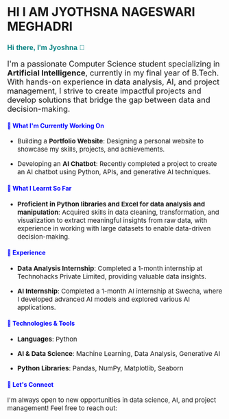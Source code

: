 # HI I AM JYOTHSNA NAGESWARI MEGHADRI
<!DOCTYPE html>
<html lang="en">
<head>
  <meta charset="UTF-8">
  <meta name="viewport" content="width=device-width, initial-scale=1.0">
  <title>Jyoshna's Portfolio</title>
  <link rel="stylesheet" href="https://cdnjs.cloudflare.com/ajax/libs/font-awesome/6.0.0-beta3/css/all.min.css">
</head>
<body>

<h3 style="font-family: Arial, sans-serif; color: teal">Hi there, I'm Jyoshna 👋</h3>

<p style="font-size:18px">I'm a passionate Computer Science student specializing in <strong>Artificial Intelligence</strong>, currently in my final year of B.Tech. With hands-on experience in data analysis, AI, and project management, I strive to create impactful projects and develop solutions that bridge the gap between data and decision-making.</p>

<h4 style="color:blue">🌱 What I'm Currently Working On</h4>
<ul>
  <li><p style="font-size:15px">Building a <strong>Portfolio Website</strong>: Designing a personal website to showcase my skills, projects, and achievements.</p></li>
  <li><p style="font-size:15px">Developing an <strong>AI Chatbot</strong>: Recently completed a project to create an AI chatbot using Python, APIs, and generative AI techniques.</p></li>
</ul>

<h4 style="color:blue">🌱 What I Learnt So Far</h4>
<ul>
  <li><p style="font-size:15px"><strong>Proficient in Python libraries and Excel for data analysis and manipulation</strong>: Acquired skills in data cleaning, transformation, and visualization to extract meaningful insights from raw data, with experience in working with large datasets to enable data-driven decision-making.</p></li>
</ul>

<h4 style="color:blue">💼 Experience</h4>
<ul>
  <li><p style="font-size:15px"><strong>Data Analysis Internship</strong>: Completed a 1-month internship at Technohacks Private Limited, providing valuable data insights.</p></li>
  <li><p style="font-size:15px"><strong>AI Internship</strong>: Completed a 1-month AI internship at Swecha, where I developed advanced AI models and explored various AI applications.</p></li>
</ul>

<h4 style="color:blue">🔧 Technologies & Tools</h4>
<ul>
  <li><p style="font-size:15px"><strong>Languages</strong>: Python</p></li>
  <li><p style="font-size:15px"><strong>AI & Data Science</strong>: Machine Learning, Data Analysis, Generative AI</p></li>
  <li><p style="font-size:15px"><strong>Python Libraries</strong>: Pandas, NumPy, Matplotlib, Seaborn</p></li>
</ul>

<h4 style="color:blue">🤝 Let's Connect</h4>
<p style="font-size:15px">I'm always open to new opportunities in data science, AI, and project management! Feel free to reach out:</p>

<div style="font-size: 24px;">
  <a href="https://www.linkedin.com/in/jyothsna-nageswari-meghadri-734023234/" target="_blank" style="color: #0A66C2; margin-right: 10px;"><i class="fab fa-linkedin"></i></a>
  <a href="mailto:meghadrijyothsnanageswari@gmail.com" target="_blank" style="color: #D44638; margin-right: 10px;"><i class="fas fa-envelope"></i></a>
</div>

</body>
</html>

  





  
